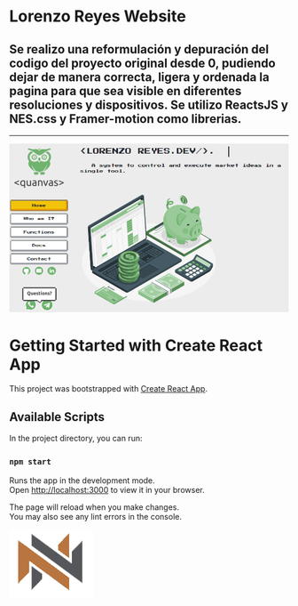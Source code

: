 # Lorenzo Reyes Website

## **Se realizo una reformulación y depuración del codigo del proyecto original desde 0, pudiendo dejar de manera correcta, ligera y ordenada la pagina para que sea visible en diferentes resoluciones y dispositivos. Se utilizo ReactsJS y NES.css y Framer-motion como librerias.**

---

![coins](src/assets/img-readme.png)

# Getting Started with Create React App

This project was bootstrapped with [Create React App](https://github.com/facebook/create-react-app).

## Available Scripts

In the project directory, you can run:

### `npm start`

Runs the app in the development mode.\
Open [http://localhost:3000](http://localhost:3000) to view it in your browser.

The page will reload when you make changes.\
You may also see any lint errors in the console.

![logo](src/assets/nn.png)
